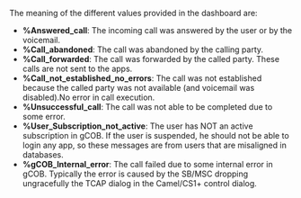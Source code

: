 The meaning of the different values provided in the dashboard are:

* **%Answered_call**: The incoming call was answered by the user or by the voicemail.
* **%Call_abandoned**: The call was abandoned by the calling party.
* **%Call_forwarded**: The call was forwarded by the called party. These calls are not sent to the apps.
* **%Call_not_established_no_errors**: The call was not established because the called party was not available (and voicemail was disabled).No error in call execution.
* **%Unsuccessful_call**: The call was not able to be completed due to some error.
* **%User_Subscription_not_active**: The user has NOT an active subscription in gCOB. If the user is suspended, he should not be able to login any app, so these messages are from users that are misaligned in databases.
* **%gCOB_Internal_error**: The call failed due to some internal error in gCOB. Typically the error is caused by the SB/MSC dropping ungracefully the TCAP dialog in the Camel/CS1+ control dialog.
